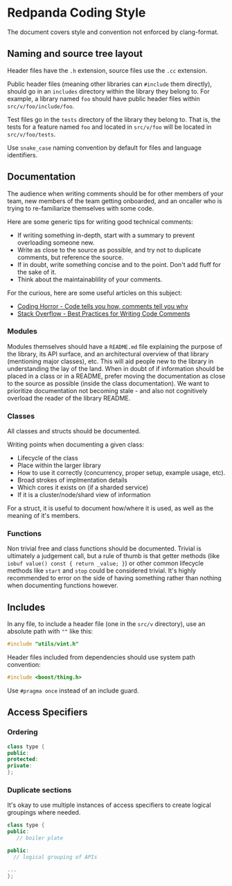 # Redpanda Coding Style

The document covers style and convention not enforced by clang-format.

## Naming and source tree layout

Header files have the `.h` extension, source files use the `.cc` extension.

Public header files (meaning other libraries can `#include` them directly), should go
in an `includes` directory within the library they belong to. For example, a library named
`foo` should have public header files within `src/v/foo/include/foo`.

Test files go in the `tests` directory of the library they belong to. That is,
the tests for a feature named `foo` and located in `src/v/foo` will be located
in `src/v/foo/tests`.

Use `snake_case` naming convention by default for files and language identifiers.

## Documentation

The audience when writing comments should be for other members of your team, new members of the 
team getting onboarded, and an oncaller who is trying to re-familiarize themselves with some code.

Here are some generic tips for writing good technical comments:

* If writing something in-depth, start with a summary to prevent overloading someone new.
* Write as close to the source as possible, and try not to duplicate comments, but reference the source.
* If in doubt, write something concise and to the point. Don't add fluff for the sake of it.
* Think about the maintainablility of your comments.

For the curious, here are some useful articles on this subject:

* [Coding Horror - Code tells you how, comments tell you why](https://blog.codinghorror.com/code-tells-you-how-comments-tell-you-why/)
* [Stack Overflow - Best Practices for Writing Code Comments](https://stackoverflow.blog/2021/12/23/best-practices-for-writing-code-comments/)

### Modules

Modules themselves should have a `README.md` file explaining the purpose of the library,
its API surface, and an architectural overview of that library (mentioning major classes),
etc. This will aid people new to the library in understanding the lay of the land. When in doubt
of if information should be placed in a class or in a README, prefer moving the documentation
as close to the source as possible (inside the class documentation). We want to prioritize
documentation not becoming stale - and also not cognitively overload the reader of the library 
README.

### Classes

All classes and structs should be documented. 

Writing points when documenting a given class:
* Lifecycle of the class
* Place within the larger library
* How to use it correctly (concurrency, proper setup, example usage, etc).
* Broad strokes of implmentation details
* Which cores it exists on (if a sharded service)
* If it is a cluster/node/shard view of information

For a struct, it is useful to document how/where it is used, as well as the meaning of it's members.

### Functions

Non trivial free and class functions should be documented. Trivial is ultimately
a judgement call, but a rule of thumb is that getter methods (like `iobuf value() const { return _value; }`)
or other common lifecycle methods like `start` and `stop` could be considered trivial. It's highly
recommended to error on the side of having something rather than nothing when documenting functions however.

## Includes

In any file, to include a header file (one in the `src/v` directory), use an
absolute path with `""` like this:

```c++
#include "utils/vint.h"
```

Header files included from dependencies should use system path convention:

```c++
#include <boost/thing.h>
```

Use `#pragma once` instead of an include guard.

## Access Specifiers

### Ordering

```c++
class type {
public:
protected:
private:
};
```

### Duplicate sections

It's okay to use multiple instances of access specifiers to create logical groupings where needed.

```c++
class type {
public:
   // boiler plate

public:
  // logical grouping of APIs

...
};
```
